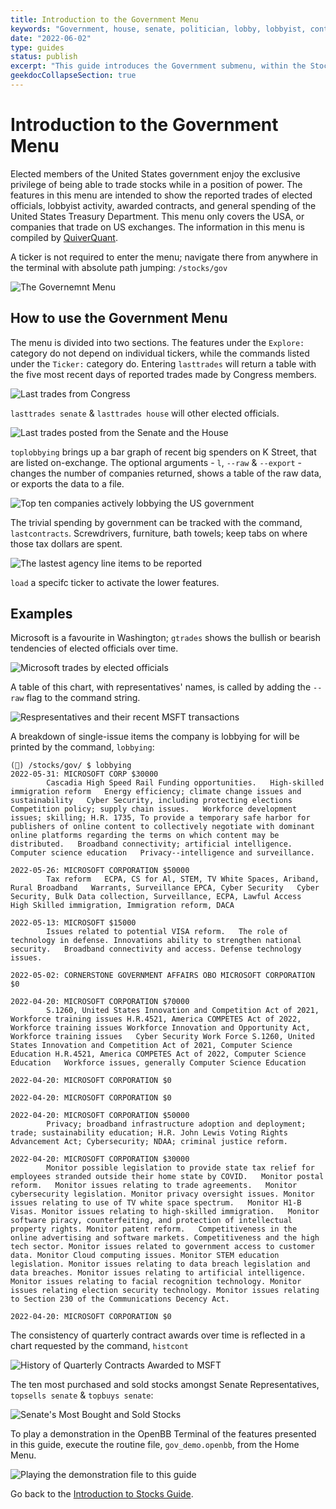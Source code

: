 ```yaml
---
title: Introduction to the Government Menu
keywords: "Government, house, senate, politician, lobby, lobbyist, contract, contractor, spending, budget, treasury, trading, buys, sells, ticker, tickers, companies, listing, exchange"
date: "2022-06-02"
type: guides
status: publish
excerpt: "This guide introduces the Government submenu, within the Stocks menu, by briefly explaining the features and how to use them, showing examples in context."
geekdocCollapseSection: true
---
```

<h1>Introduction to the Government Menu</h1>

Elected members of the United States government enjoy the exclusive privilege of being able to trade stocks while in a position of power. The features in this menu are intended to show the reported trades of elected officials, lobbyist activity, awarded contracts, and general spending of the United States Treasury Department. This menu only covers the USA, or companies that trade on US exchanges. The information in this menu is compiled by <a href="https://quiverquant.com" target="_blank">QuiverQuant</a>. 

A ticker is not required to enter the menu; navigate there from anywhere in the terminal with absolute path jumping: `/stocks/gov`

![The Governemnt Menu](https://user-images.githubusercontent.com/85772166/171970436-8a741ea1-77d0-44ca-abcf-f2f4a4d97824.png)<br>

<h2>How to use the Government Menu</h2>

The menu is divided into two sections. The features under the `Explore:` category do not depend on individual tickers, while the commands listed under the `Ticker:` category do. Entering `lasttrades` will return a table with the five most recent days of reported trades made by Congress members. 

![Last trades from Congress](https://user-images.githubusercontent.com/85772166/171970511-d4a9ea27-a2af-4122-ba85-1e2ee7d0868d.png)<br>

`lasttrades senate` & `lasttrades house` will other elected officials.

![Last trades posted from the Senate and the House](https://user-images.githubusercontent.com/85772166/171970565-2cb60b0b-65ef-4ed8-812c-6d93dc49108c.png)<br>

`toplobbying` brings up a bar graph of recent big spenders on K Street, that are listed on-exchange. The optional arguments - `l`, `--raw` & `--export` -  changes the number of companies returned, shows a table of the raw data, or exports the data to a file.

![Top ten companies actively lobbying the US government](https://user-images.githubusercontent.com/85772166/171970634-38bbc6da-55f1-4d2c-aea9-d1fd433eb477.png)<br>

The trivial spending by government can be tracked with the command, `lastcontracts`. Screwdrivers, furniture, bath towels; keep tabs on where those tax dollars are spent.

![The lastest agency line items to be reported](https://user-images.githubusercontent.com/85772166/171970646-0b5d2068-7ec2-4ce2-a648-01efabb67802.png)

`load` a specifc ticker to activate the lower features.

<h2>Examples</h2>

Microsoft is a favourite in Washington; `gtrades` shows the bullish or bearish tendencies of elected officials over time.

![Microsoft trades by elected officials](https://user-images.githubusercontent.com/85772166/171970472-b32caf49-9015-4904-a0ba-1c7a2c6ee4b8.png)<br>

A table of this chart, with representatives' names, is called by adding the `--raw` flag to the command string.

![Respresentatives and their recent MSFT transactions](https://user-images.githubusercontent.com/85772166/171970541-50d78334-a7fa-49be-a217-bc48b2a3dde6.png)<br>

A breakdown of single-issue items the company is lobbying for will be printed by the command, `lobbying`:

````
(🦋) /stocks/gov/ $ lobbying
2022-05-31: MICROSOFT CORP $30000
        Cascadia High Speed Rail Funding opportunities.   High-skilled immigration reform   Energy efficiency; climate change issues and sustainability   Cyber Security, including protecting elections   Competition policy; supply chain issues.   Workforce development issues; skilling; H.R. 1735, To provide a temporary safe harbor for publishers of online content to collectively negotiate with dominant online platforms regarding the terms on which content may be distributed.   Broadband connectivity; artificial intelligence.   Computer science education   Privacy--intelligence and surveillance.

2022-05-26: MICROSOFT CORPORATION $50000
        Tax reform   ECPA, CS for Al, STEM, TV White Spaces, Ariband, Rural Broadband   Warrants, Surveillance EPCA, Cyber Security   Cyber Security, Bulk Data collection, Surveillance, ECPA, Lawful Access   High Skilled immigration, Immigration reform, DACA

2022-05-13: MICROSOFT $15000
        Issues related to potential VISA reform.   The role of technology in defense. Innovations ability to strengthen national security.   Broadband connectivity and access. Defense technology issues.

2022-05-02: CORNERSTONE GOVERNMENT AFFAIRS OBO MICROSOFT CORPORATION $0

2022-04-20: MICROSOFT CORPORATION $70000
        S.1260, United States Innovation and Competition Act of 2021, Workforce training issues H.R.4521, America COMPETES Act of 2022, Workforce training issues Workforce Innovation and Opportunity Act, Workforce training issues   Cyber Security Work Force S.1260, United States Innovation and Competition Act of 2021, Computer Science Education H.R.4521, America COMPETES Act of 2022, Computer Science Education   Workforce issues, generally Computer Science Education

2022-04-20: MICROSOFT CORPORATION $0

2022-04-20: MICROSOFT CORPORATION $0

2022-04-20: MICROSOFT CORPORATION $50000
        Privacy; broadband infrastructure adoption and deployment; trade; sustainability education; H.R. John Lewis Voting Rights Advancement Act; Cybersecurity; NDAA; criminal justice reform.

2022-04-20: MICROSOFT CORPORATION $30000
        Monitor possible legislation to provide state tax relief for employees stranded outside their home state by COVID.   Monitor postal reform.   Monitor issues relating to trade agreements.   Monitor cybersecurity legislation. Monitor privacy oversight issues. Monitor issues relating to use of TV white space spectrum.   Monitor H1-B Visas. Monitor issues relating to high-skilled immigration.   Monitor software piracy, counterfeiting, and protection of intellectual property rights. Monitor patent reform.   Competitiveness in the online advertising and software markets. Competitiveness and the high tech sector. Monitor issues related to government access to customer data. Monitor Cloud computing issues. Monitor STEM education legislation. Monitor issues relating to data breach legislation and data breaches. Monitor issues relating to artificial intelligence. Monitor issues relating to facial recognition technology. Monitor issues relating election security technology. Monitor issues relating to Section 230 of the Communications Decency Act.

2022-04-20: MICROSOFT CORPORATION $0
````

The consistency of quarterly contract awards over time is reflected in a chart requested by the command, `histcont`

![History of Quarterly Contracts Awarded to MSFT](https://user-images.githubusercontent.com/85772166/171970684-fd9e98d0-0704-495e-920f-02c13f1f6ca4.png)<br>

The ten most purchased and sold stocks amongst Senate Representatives, `topsells senate` & `topbuys senate`:

![Senate's Most Bought and Sold Stocks](https://user-images.githubusercontent.com/85772166/171970705-4c2ddba7-3c5c-45a3-ad98-b5246fabab7f.png)<br>

To play a demonstration in the OpenBB Terminal of the features presented in this guide, execute the routine file, `gov_demo.openbb`, from the Home Menu. 

![Playing the demonstration file to this guide](https://user-images.githubusercontent.com/85772166/171970715-8eb2e55a-ed77-463d-a744-7edc437aa555.png)<br>

Go back to the <a href="https://openbb-finance.github.io/OpenBBTerminal/terminal/stocks/" target="_blank">Introduction to Stocks Guide</a>.
